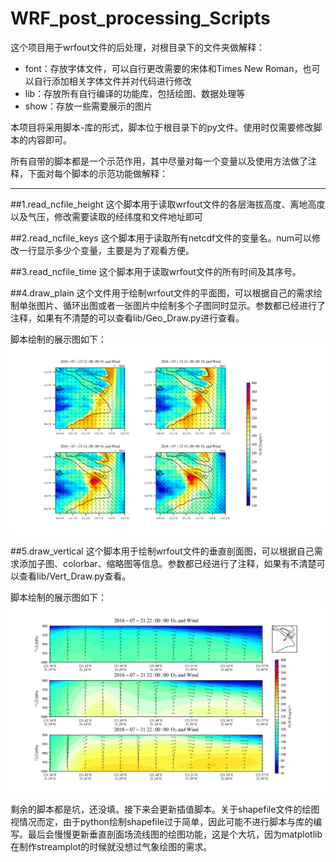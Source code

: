 # WRF_post_processing_Scripts

这个项目用于wrfout文件的后处理，对根目录下的文件夹做解释：
- font：存放字体文件，可以自行更改需要的宋体和Times New Roman，也可以自行添加相关字体文件并对代码进行修改
- lib：存放所有自行编译的功能库，包括绘图、数据处理等
- show：存放一些需要展示的图片

本项目将采用脚本-库的形式，脚本位于根目录下的py文件。使用时仅需要修改脚本的内容即可。

所有自带的脚本都是一个示范作用，其中尽量对每一个变量以及使用方法做了注释，下面对每个脚本的示范功能做解释：

----

##1.read_ncfile_height
这个脚本用于读取wrfout文件的各层海拔高度、离地高度以及气压，修改需要读取的经纬度和文件地址即可

##2.read_ncfile_keys
这个脚本用于读取所有netcdf文件的变量名。num可以修改一行显示多少个变量，主要是为了观看方便。

##3.read_ncfile_time
这个脚本用于读取wrfout文件的所有时间及其序号。

##4.draw_plain
这个文件用于绘制wrfout文件的平面图，可以根据自己的需求绘制单张图片、循环出图或者一张图片中绘制多个子图同时显示。参数都已经进行了注释，如果有不清楚的可以查看lib/Geo_Draw.py进行查看。

脚本绘制的展示图如下：
![avatar](./show/draw_plain_show.png)

##5.draw_vertical
这个脚本用于绘制wrfout文件的垂直剖面图，可以根据自己需求添加子图、colorbar、缩略图等信息。参数都已经进行了注释，如果有不清楚可以查看lib/Vert_Draw.py查看。

脚本绘制的展示图如下：
![avatar](./show/draw_vertical_show.png)

剩余的脚本都是坑，还没填。接下来会更新插值脚本。关于shapefile文件的绘图视情况而定，由于python绘制shapefile过于简单，因此可能不进行脚本与库的编写。最后会慢慢更新垂直剖面场流线图的绘图功能，这是个大坑，因为matplotlib在制作streamplot的时候就没想过气象绘图的需求。